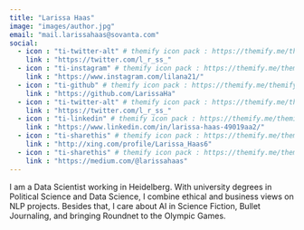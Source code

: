 ```yaml
---
title: "Larissa Haas"
image: "images/author.jpg"
email: "mail.larissahaas@sovanta.com"
social:
  - icon : "ti-twitter-alt" # themify icon pack : https://themify.me/themify-icons
    link : "https://twitter.com/l_r_ss_"
  - icon : "ti-instagram" # themify icon pack : https://themify.me/themify-icons
    link : "https://www.instagram.com/lilana21/"
  - icon : "ti-github" # themify icon pack : https://themify.me/themify-icons
    link : "https://github.com/LarissaHa"
  - icon : "ti-twitter-alt" # themify icon pack : https://themify.me/themify-icons
    link : "https://twitter.com/l_r_ss_"
  - icon : "ti-linkedin" # themify icon pack : https://themify.me/themify-icons
    link : "https://www.linkedin.com/in/larissa-haas-49019aa2/"
  - icon : "ti-sharethis" # themify icon pack : https://themify.me/themify-icons
    link : "http://xing.com/profile/Larissa_Haas6"
  - icon : "ti-sharethis" # themify icon pack : https://themify.me/themify-icons
    link : "https://medium.com/@larissahaas"
---
```


I am a Data Scientist working in Heidelberg. With university degrees in Political Science and Data Science, I combine ethical and business views on NLP projects. Besides that, I care about AI in Science Fiction, Bullet Journaling, and bringing Roundnet to the Olympic Games.